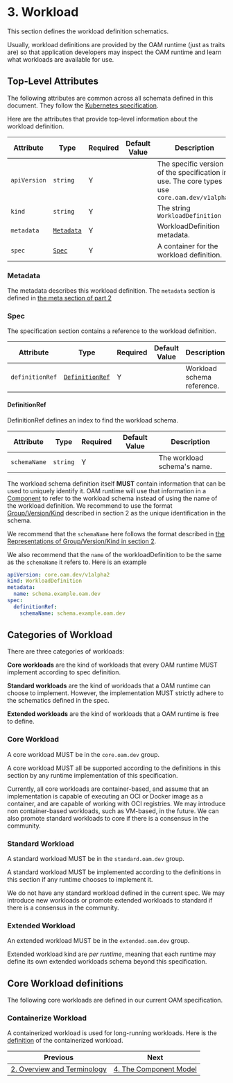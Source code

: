# 3. Workload

This section defines the workload definition schematics.

Usually, workload definitions are provided by the OAM runtime (just as traits are) so that application developers may inspect the OAM runtime and learn what workloads are available for use.  

## Top-Level Attributes

The following attributes are common across all schemata defined in this document. They follow the [Kubernetes specification](https://kubernetes.io/docs/concepts/overview/working-with-objects/kubernetes-objects/#required-fields).

Here are the attributes that provide top-level information about the workload definition.

| Attribute | Type | Required | Default Value | Description |
|-----------|------|----------|---------------|-------------|
| `apiVersion` | `string` | Y | | The specific version of the specification in use. The core types use `core.oam.dev/v1alpha2` |
| `kind` | `string` | Y || The string `WorkloadDefinition` |
| `metadata` | [`Metadata`](#metadata) | Y | | WorkloadDefinition metadata. |
| `spec`| [`Spec`](#spec) | Y | | A container for the workload definition. |

### Metadata

The metadata describes this workload definition. The `metadata` section is defined in [the meta section of part 2](2.overview_and_terminology.md#Metadata)

### Spec

The specification section contains a reference to the workload definition.

| Attribute | Type | Required | Default Value | Description |
|-----------|------|----------|---------------|-------------|
| `definitionRef` | [`DefinitionRef`](#DefinitionRef) | Y | | Workload schema reference. |


#### DefinitionRef

DefinitionRef defines an index to find the workload schema.

| Attribute | Type | Required | Default Value | Description |
|-----------|------|----------|---------------|-------------|
| `schemaName` | `string` | Y | | The workload schema's name. |

The workload schema definition itself __MUST__ contain information that can be used to uniquely identify it. OAM runtime will use that information in a [Component](4.component.md) to refer to the workload schema instead of using the name of the workload definition.
 We recommend to use the format [Group/Version/Kind](2.overview_and_terminology.md#Group) described in section 2 as the unique identification in the schema. 

We recommend that the `schemaName` here follows the format described in [the Representations of Group/Version/Kind in section 2](2.overview_and_terminology.md#Representations).

We also recommend that the `name` of the workloadDefinition to be the same as the `schemaName` it refers to. Here is an example

```yaml
apiVersion: core.oam.dev/v1alpha2
kind: WorkloadDefinition
metadata:
  name: schema.example.oam.dev
spec:
  definitionRef:
    schemaName: schema.example.oam.dev
```

## Categories of Workload

There are three categories of workloads:

__Core workloads__ are the kind of workloads that every OAM runtime MUST implement according to spec definition.

__Standard workloads__ are the kind of workloads that a OAM runtime can choose to implement. However, the implementation MUST strictly adhere to the schematics defined in the spec. 

__Extended workloads__ are the kind of workloads that a OAM runtime is free to define.

### Core Workload

A core workload MUST be in the `core.oam.dev` group.

A core workload MUST all be supported according to the definitions in this section by any runtime implementation of this specification.

Currently, all core workloads are container-based, and assume that an implementation is capable of executing an OCI or Docker image as a container, and are capable of working with OCI registries.
We may introduce non container-based workloads, such as VM-based, in the future. We can also promote standard workloads to core if there is a consensus in the community.

### Standard Workload

A standard workload MUST be in the `standard.oam.dev` group.

A standard workload MUST be implemented according to the definitions in this section if any runtime chooses to implement it.
 
We do not have any standard workload defined in the current spec. We may introduce new workloads or promote extended workloads to standard if there is a consensus in the community.
 
### Extended Workload
An extended workload MUST be in the `extended.oam.dev` group.

Extended workload kind are _per runtime_, meaning that each runtime may define its own extended workloads schema beyond this specification. 

## Core Workload definitions
The following core workloads are defined in our current OAM specification.

### Containerize Workload
A containerized workload is used for long-running workloads. Here is the [definition](core/workloads/containerized_workload/containerized_workload.md) of the containerized workload.


| Previous        | Next           | 
| ------------- |-------------|
[2. Overview and Terminology](2.overview_and_terminology.md) | [4. The Component Model](4.component.md)|
